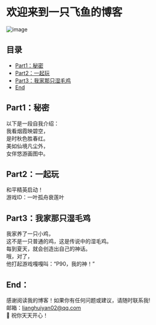 # 欢迎来到一只飞鱼的博客  
![image](https://camo.githubusercontent.com/e625201bf09024785b5aafe682026ca52c03062af70a725e872866000a4fb2bb/68747470733a2f2f6170692e64696365626561722e636f6d2f362e782f616476656e74757265722f7376673f736565643d4d696d69266261636b67726f756e64436f6c6f723d303037376236267261646975733d3130)

  
  
## 目录  
  
- [Part1：秘密](#Part1)  
- [Part2：一起玩](#Part2)
- [Part3：我家那只湿毛鸡](#Part3)  
- [End](#End)  
  
## Part1：<a name="Part1"></a>秘密

以下是一段自我介绍：  
我看烟霞映碧空，  
是时秋色胜春红。  
美如仙境凡尘外，  
女伴悠游画图中。  
  
## Part2：<a name="Part2"></a>一起玩
  
和平精英启动！    
游戏ID：一叶孤舟衰莲叶  

## Part3：<a name="Part3"></a>我家那只湿毛鸡

我家养了一只小鸡，  
这不是一只普通的鸡，这是传说中的湿毛鸡。  
每到夏天，就会创造出自己的神话。  
哦，对了，  
他打起游戏嘎嘎叫：“P90，我的神！”   
  
## End：<a name="End"></a>  
  
  
感谢阅读我的博客！如果你有任何问题或建议，请随时联系我!  
邮箱：lianghuiyan02@qq.com  
💖 祝你天天开心！  
